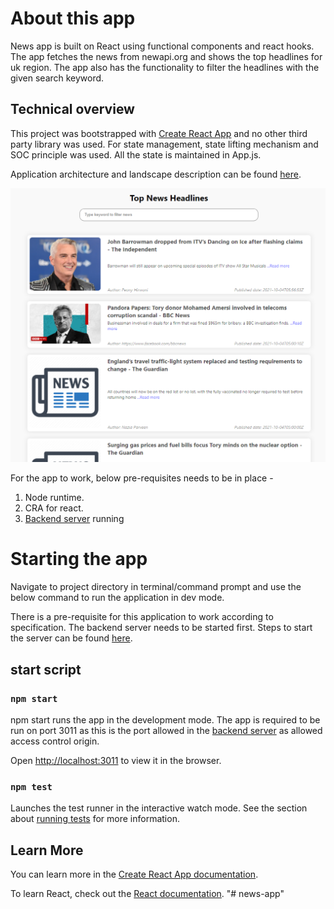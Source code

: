 # About this app

News app is built on React using functional components and react hooks. The app fetches the news from newapi.org and shows the top headlines for uk region. The app also has the functionality to filter the headlines with the given search keyword.

## Technical overview

This project was bootstrapped with [Create React App](https://github.com/facebook/create-react-app) and no other third party library was used. For state management, state lifting mechanism and SOC principle was used. All the state is maintained in App.js.

Application architecture and landscape description can be found [here](https://github.com/sshankar02/news-app/docs/Architecture&Landscape.png).

<img src="./news-app.png">

For the app to work, below pre-requisites needs to be in place -

1. Node runtime.
2. CRA for react.
3. [Backend server](https://github.com/sshankar02/NewsApp-server) running

# Starting the app

Navigate to project directory in terminal/command prompt and use the below command to run the application in dev mode.

There is a pre-requisite for this application to work according to specification. The backend server needs to be started first. Steps to start the server can be found [here](https://github.com/sshankar02/NewsApp-server).

## start script

### `npm start`

npm start runs the app in the development mode. The app is required to be run on port 3011 as this is the port allowed in the [backend server](https://github.com/sshankar02/NewsApp-server) as allowed access control origin.

Open [http://localhost:3011](http://localhost:3011) to view it in the browser.

### `npm test`

Launches the test runner in the interactive watch mode.
See the section about [running tests](https://facebook.github.io/create-react-app/docs/running-tests) for more information.

## Learn More

You can learn more in the [Create React App documentation](https://facebook.github.io/create-react-app/docs/getting-started).

To learn React, check out the [React documentation](https://reactjs.org/).
"# news-app"
